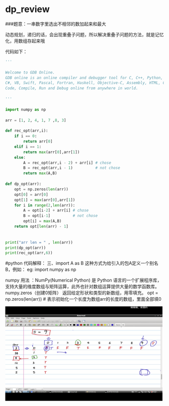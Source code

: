 # dp_review

###题意：一串数字里选出不相邻的数加起来和最大

动态规划，递归的话，会出现重叠子问题，所以解决重叠子问题的方法，就是记忆化，用数组存起来哦

代码如下： 
```python
'''

Welcome to GDB Online.
GDB online is an online compiler and debugger tool for C, C++, Python, Java, PHP, Ruby, Perl,
C#, VB, Swift, Pascal, Fortran, Haskell, Objective-C, Assembly, HTML, CSS, JS, SQLite, Prolog.
Code, Compile, Run and Debug online from anywhere in world.

'''

import numpy as np

arr = [1, 2, 4, 1, 7 ,8, 3]

def rec_opt(arr,i):
    if i == 0:
        return arr[0]
    elif i == 1:
        return max(arr[0],arr[1])
    else:
        A = rec_opt(arr,i - 2) + arr[i] # chose
        B = rec_opt(arr,i - 1)          # not chose
        return max(A,B)

def dp_opt(arr):
    opt = np.zeros(len(arr))
    opt[0] = arr[0]
    opt[1] = max(arr[0],arr[1])
    for i in range(2,len(arr)):
        A = opt[i-2] + arr[i] # chose
        B = opt[i-1]          # not chose 
        opt[i] = max(A,B)
    return opt[len(arr) - 1]


print("arr len = " , len(arr))
print(dp_opt(arr))
print(rec_opt(arr,6))

```


#python 代码解释：
三、import A as B
        这种方式为给引入的包A定义一个别名B，例如：
eg:
import numpy as np 


numpy 用法 ：NumPy(Numerical Python) 是 Python 语言的一个扩展程序库，支持大量的维度数组与矩阵运算，此外也针对数组运算提供大量的数学函数库。
numpy.zeros（创建0矩阵）
返回给定形状和类型的新数组，用零填充。
opt = np.zeros(len(arr)) # 表示初始化一个长度为数组arr的长度的数组，里面全部填0

<img src="https://raw.githubusercontent.com/Vander-Wall/dp_review/master/dp3.png" width = "500" height = "300" alt="" align=center />

